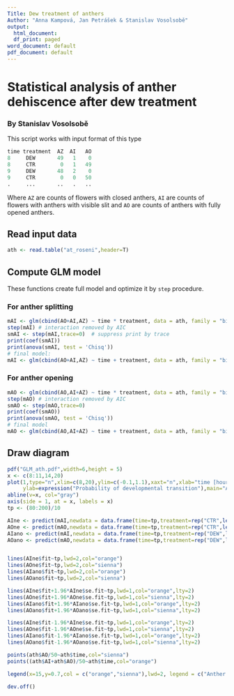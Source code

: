 ```yaml
---
Title: Dew treatment of anthers
Author: "Anna Kampová, Jan Petrášek & Stanislav Vosolsobě"
output:
  html_document:
  df_print: paged
word_document: default
pdf_document: default
---
```

  
# Statistical analysis of anther dehiscence after dew treatment
  
### By Stanislav Vosolsobě
  
  
This script works with input format of this type

```r
time treatment  AZ  AI   AO
8     DEW       49   1    0
8     CTR        0   1   49
9     DEW       48   2    0
9     CTR        0   0   50
.     ...       ..   .   ..
```

Where `AZ` are counts of flowers with closed anthers, `AI` are counts of flowers with anthers with visible slit and `AO` are counts of anthers with fully opened anthers.


## Read input data

```r
ath <- read.table("at_roseni",header=T)
```

## Compute GLM model

These functions create full model and optimize it by `step` procedure.

### For anther splitting

```r
mAI <- glm(cbind(AO+AI,AZ) ~ time * treatment, data = ath, family = "binomial")
step(mAI) # interaction removed by AIC
smAI <- step(mAI,trace=0)  # suppress print by trace
print(coef(smAI))
print(anova(smAI, test = 'Chisq')) 
# final model:
mAI <- glm(cbind(AO+AI,AZ) ~ time + treatment, data = ath, family = "binomial")
```

### For anther opening

```r
mAO <- glm(cbind(AO,AI+AZ) ~ time * treatment, data = ath, family = "binomial")
step(mAO) # interaction removed by AIC
smAO <- step(mAO,trace=0)
print(coef(smAO))
print(anova(smAO, test = 'Chisq'))
# final model
mAO <- glm(cbind(AO,AI+AZ) ~ time + treatment, data = ath, family = "binomial")
```

## Draw diagram

```r
pdf("GLM_ath.pdf",width=6,height = 5)
x <- c(8:11,14,20)
plot(1,type="n",xlim=c(8,20),ylim=c(-0.1,1.1),xaxt="n",xlab="time [hours]",
     ylab=expression("Probability of developmental transition"),main="Anther development")
abline(v=x, col="gray")
axis(side = 1, at = x, labels = x)
tp <- (80:200)/10

AIne <- predict(mAI,newdata = data.frame(time=tp,treatment=rep("CTR",length(tp))),type="response",se.fit = T)
AOne <- predict(mAO,newdata = data.frame(time=tp,treatment=rep("CTR",length(tp))),type="response",se.fit = T)
AIano <- predict(mAI,newdata = data.frame(time=tp,treatment=rep("DEW",length(tp))),type="response",se.fit = T)
AOano <- predict(mAO,newdata = data.frame(time=tp,treatment=rep("DEW",length(tp))),type="response",se.fit = T)


lines(AIne$fit~tp,lwd=2,col="orange")
lines(AOne$fit~tp,lwd=2,col="sienna")
lines(AIano$fit~tp,lwd=2,col="orange")
lines(AOano$fit~tp,lwd=2,col="sienna")

lines(AIne$fit+1.96*AIne$se.fit~tp,lwd=1,col="orange",lty=2)
lines(AOne$fit+1.96*AOne$se.fit~tp,lwd=1,col="sienna",lty=2)
lines(AIano$fit+1.96*AIano$se.fit~tp,lwd=1,col="orange",lty=2)
lines(AOano$fit+1.96*AOano$se.fit~tp,lwd=1,col="sienna",lty=2)

lines(AIne$fit-1.96*AIne$se.fit~tp,lwd=1,col="orange",lty=2)
lines(AOne$fit-1.96*AOne$se.fit~tp,lwd=1,col="sienna",lty=2)
lines(AIano$fit-1.96*AIano$se.fit~tp,lwd=1,col="orange",lty=2)
lines(AOano$fit-1.96*AOano$se.fit~tp,lwd=1,col="sienna",lty=2)

points(ath$AO/50~ath$time,col="sienna")
points((ath$AI+ath$AO)/50~ath$time,col="orange")

legend(x=15,y=0.7,col = c("orange","sienna"),lwd=2, legend = c("Anther splitting","Anther opening"))

dev.off()
```

